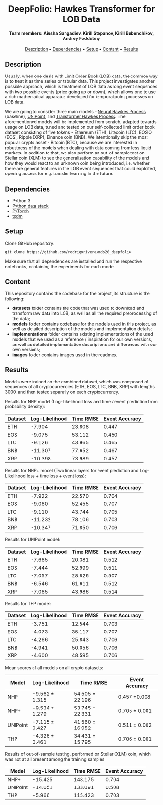 <h1 align="center"> DeepFolio: Hawkes Transformer for LOB Data </h1>

<h4 align="center"> Team members: Aiusha Sangadiev, Kirill Stepanov, Kirill Bubenchikov, Andrey Poddubny </h4>

<p align="center">
  <a href="#description">Description</a> •
  <a href="#dependencies">Dependencies</a> •
  <a href="#setup">Setup</a> •
  <a href="#content">Content</a> •
  <a href="#results">Results</a>
</p>

## Description

Usually, when one deals with <a href="https://www.investopedia.com/terms/l/limitorderbook.asp" target="_blank"> Limit Order Book (LOB) </a> data, the common way is to treat it as time series or tabular data. This project investigates another possible approach, which is treatment of LOB data as long event sequences with two possible events (price going up or down), which allows one to use a rich mathematical apparatus developed for temporal point processes on LOB data.

We are going to consider three main models - <a href="https://arxiv.org/abs/1612.09328">Neural Hawkes Process</a> (baseline), <a href="https://arxiv.org/abs/2007.14082">UNIPoint</a>, and <a href="https://arxiv.org/abs/2002.09291">Transformer Hawkes Process</a>. The aforementioned models will be implemented from scratch, adapted towards usage on LOB data, tuned and tested on our self-collected limit order book dataset consisting of five tokens - Ethereum (ETH), Litecoin (LTC), EOSIO (EOS), Ripple (XRP), Binance coin (BNB). We intentionally skip the most popular crypto asset - Bitcoin (BTC), because we are interested in robustness of the models when dealing with data coming from less liquid markets. In addition to that, we also perform an out-of-sample test on Stellar coin (XLM) to see the generalization capability of the models and how they would react to an unknown coin being introduced, i.e. whether there are general features in the LOB event sequences that could exploited, opening access for e.g. transfer learning in the future.

## Dependencies

* Python 3
* <a href="https://hub.packtpub.com/python-data-stack/" target="_blank"> Python data stack </a>
* <a href="https://pytorch.org/" target="_target"> PyTorch </a>
* <a href="https://github.com/tqdm/tqdm" target="_target"> tqdm </a>

## Setup

Clone GitHub repository:

```
git clone https://github.com/rodrigorivera/mds20_deepfolio
```

Make sure that all dependencies are installed and run the respective notebooks, containing the experiments for each model.

## Content

This repository contains the codebase for the project, its structure is the following:
* **datasets** folder contains the code that was used to download and transform raw data into LOB, as well as all the required preprocessing of the data;
* **models** folder contains codebase for the models used in this project, as well as detailed description of the models and implementation details;
* **implementations** folder contains existing implementations of the used models that we used as a reference / inspiration for our own versions, as well as detailed implementation descriptions and differences with our own versions;
* **images** folder contains images used in the readmes.


## Results
Models were trained on the combined dataset, which was composed of sequences of all cryptocurrencies (ETH, EOS, LTC, BNB, XRP) with lengths 3000,
and then tested separatly on each cryptocurrency.

Results for NHP model (Log-Likelihood loss and time / event prediction from probability density):

|     Dataset   | Log-Likelihood   | Time RMSE | Event Accuracy|
|---------------|------------------|-----------|---------------|
| ETH           | -7.904           | 23.808    | 0.447         | 
| EOS           | -9.075           | 53.112    | 0.450         | 
| LTC           | -9.126           | 43.965    | 0.465        |
| BNB           | -11.307 | 77.652 | 0.467        |
| XRP           | -10.398 | 73.989 | 0.457        |

Results for NHP+ model (Two linear layers for event prediction and Log-Likelihood loss + time loss + event loss):

|     Dataset   | Log-Likelihood   | Time RMSE | Event Accuracy|
|---------------|------------------|-----------|---------------|
| ETH           | -7.922  | 22.570  | 0.704         | 
| EOS           | -9.060 | 52.455  | 0.707         | 
| LTC           | -9.110 | 43.744  | 0.705        |
| BNB           | -11.232 | 78.106 | 0.703        |
| XRP           | -10.347 | 71.850 | 0.706        |

Results for UNIPoint model:

|     Dataset   | Log-Likelihood   | Time RMSE | Event Accuracy|
|---------------|------------------|-----------|---------------|
| ETH           | -7.665 | 20.381 | 0.512         | 
| EOS           | -7.444 | 52.999 | 0.511         | 
| LTC           | -7.057 | 28.826 | 0.507        |
| BNB           | -6.546 | 61.611 | 0.512       |
| XRP           | -7.065 | 43.986 | 0.514        |

Results for THP model:

|     Dataset   | Log-Likelihood   | Time RMSE | Event Accuracy|
|---------------|------------------|-----------|---------------|
| ETH           | -3.751 | 12.544 | 0.703         | 
| EOS           | -4.073 | 35.117 | 0.707         | 
| LTC           | -4.266 | 25.843 | 0.706        |
| BNB           | -4.941 | 50.056 | 0.706       |
| XRP           | -4.600 | 48.595 | 0.706        |

Mean scores of all models on all crypto datasets:

|     Model     | Log-Likelihood   | Time RMSE | Event Accuracy|
|---------------|------------------|-----------|---------------|
| NHP           | -9.562 ± 1.315    | 54.505 ± 22.196   | 0.457 ±0.008        | 
| NHP+          | -9.534 ± 1.279    | 53.745 ± 22.331  | 0.705 ± 0.001       | 
| UNIPoint      | -7.115 ± 0.427        | 41.560 ± 16.952  |  0.511 ± 0.002        |
| THP           | -4.326 ± 0.461       | 34.431 ± 15.795   | 0.706 ± 0.001        |

Results of out-of-sample testing, performed on Stellar (XLM) coin, which was not at all present among the training samples

|     Model     | Log-Likelihood   | Time RMSE | Event Accuracy|
|---------------|------------------|-----------|---------------|
| NHP+          |  -15.425 |  148.175 | 0.704        | 
| UNIPoint      | -14.051 | 133.091 | 0.508     | 
| THP           | -5.966 | 115.423 | 0.703        |
